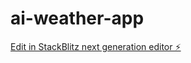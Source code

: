 # ai-weather-app

[Edit in StackBlitz next generation editor ⚡️](https://stackblitz.com/~/github.com/farshadav/ai-weather-app)